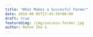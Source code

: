 ```yaml
---
title: "What Makes a Succesful Farmer"
date: 2019-06-05T17:43:59+08:00
draft: true
featuredimg: /img/success-farmer.jpg
author: Retno Ika S.
---
```



